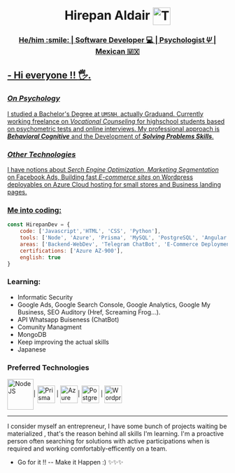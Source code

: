 <h1 align="center">Hirepan Aldair <a href="https://t.me/mussakovadev" target="blank"><img align="center" src="https://user-images.githubusercontent.com/49933115/139837223-bf23d3a9-4638-4e17-994a-ac8678d5f517.png" alt="Telegram Contact" height="40" width="40" /> </h1>
  
<h3 align="center"> He/him 	:smile: | Software Developer 💻 | Psychologist 𝛹 | Mexican 🇲🇽 </h3>
  
## - Hi everyone !! :raised_hand_with_fingers_splayed:.
  
  ### _On Psychology_

  I studied a Bachelor's Degree at `UMSNH`, actually Graduand. Currently working freelance on _Vocational Counseling_ for highschool students based on psychometric tests and online interviews.
My professional approach is ***Behavioral Cognitive*** and the Development of ***Solving Problems Skills***.
 
  ### _Other Technologies_
 
  I have notions about _Serch Engine Optimization_, _Marketing Segmentation_ on Facebook Ads, Building fast _E-commerce sites_ on Wordpress deployables on Azure Cloud hosting for small stores and Business landing pages.
  
### Me into coding:
```js
const HirepanDev = {
    code: ['Javascript','HTML', 'CSS', 'Python'],
    tools: ['Node', 'Azure', 'Prisma', 'MySQL', 'PostgreSQL', 'Angular', 'Jest', 'Wordpress'],
    areas: ['Backend-WebDev', 'Telegram ChatBot', 'E-Commerce Deployment'],
    certifications: ['Azure AZ-900'],
    english: true
}
```
### Learning:
  - Informatic Security
  - Google Ads, Google Search Console, Google Analytics, Google My Business, SEO Auditory (Href, Screaming Frog...).
  - API Whatsapp Buiseness (ChatBot)
  - Comunity Managment
  - MongoDB
  - Keep improving the actual skills
  - Japanese
  
### Preferred Technologies
 <a href="https://nodejs.org/" target="_blank"><img align="center" src="https://user-images.githubusercontent.com/83685937/173171597-22c5c16b-933a-4302-86f5-915ac963bc34.png" alt="NodeJS" height="70" width="60" /><a/>| 
 <a href="https://www.prisma.io/" target="_blank"><img align="center" src="https://avatars.githubusercontent.com/u/17219288?s=200&v=4" alt="Prisma ORM" height="40" width="40" /><a/> | 
 <a href="https://azure.microsoft.com/" target="_blank"><img align="center" src="https://user-images.githubusercontent.com/83685937/173172026-2b766549-aab4-4416-8ca2-50f87a5cd1ca.png" alt="Azure" height="40" width="40" /><a/>| 
 <a href="https://www.postgresql.org/" target="_blank"><img align="center" src="https://user-images.githubusercontent.com/83685937/173172096-4aa95683-d2ea-4940-9ab3-67f5369c1065.png" alt="PostgreSQL" height="40" width="40" /><a/> | 
 <a href="https://wordpress.com/" target="_blank"><img align="center" src="https://user-images.githubusercontent.com/83685937/173172123-0f7057fb-cc8a-4d5d-b24f-5513c8ed736c.png" alt="Wordpress" height="40" width="40" /><a/>

----
I consider myself an entrepreneur, I have some bunch of projects waiting be materialized , that's the reason behind all skills I'm learning. I'm a proactive person often searching for solutions with active participations when is required and working comfortably-efficently on a team.
  
- Go for it !!  --  Make it Happen :) ✨✨✨
  
